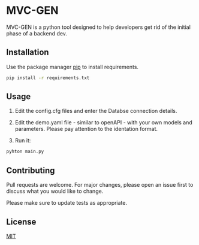 # MVC-GEN

MVC-GEN is a python tool designed to help developers get rid of the initial phase of a backend dev.

## Installation

Use the package manager [pip](https://pip.pypa.io/en/stable/) to install requirements.

```bash
pip install -r requirements.txt
```

## Usage

1. Edit the config.cfg files and enter the Databse connection details.
2. Edit the demo.yaml file - similar to openAPI - with your own models and parameters. Please pay attention to the identation format.

3. Run it:
```python
pyhton main.py
```

## Contributing
Pull requests are welcome. For major changes, please open an issue first to discuss what you would like to change.

Please make sure to update tests as appropriate.

## License
[MIT](https://choosealicense.com/licenses/mit/)